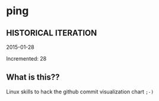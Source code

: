 # ping

## HISTORICAL ITERATION
2015-01-28

Incremented: 28

## What is this?? 
Linux skills to hack the github commit visualization chart `;-)`
